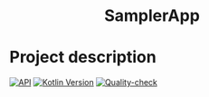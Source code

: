<h1 align="center">SamplerApp</h1>

# Project description
[![API](https://img.shields.io/badge/API-21%2B-brightgreen.svg?style=flat)](https://android-arsenal.com/api?level=21)
[![Kotlin Version](https://img.shields.io/badge/Kotlin-1.5.10-blue.svg)](https://kotlinlang.org)
[![Quality-check](https://github.com/BeeTrain/SamplerApp/actions/workflows/quality-check.yml/badge.svg)](https://github.com/BeeTrain/SamplerApp/actions/workflows/quality-check.yml)